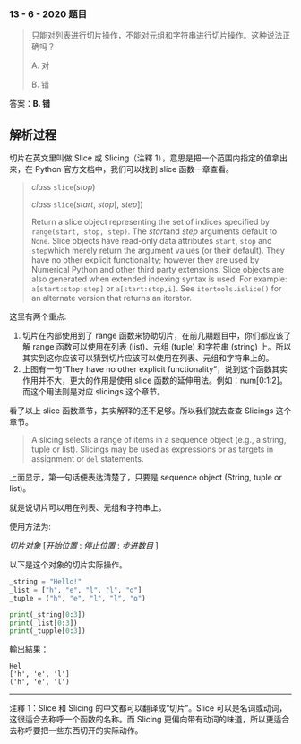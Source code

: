 ### 13 - 6 - 2020 题目

> 只能对列表进行切片操作，不能对元组和字符串进行切片操作。这种说法正确吗？
>
> A. 对
>
> B. 错

答案：**B. 错**

## 解析过程

切片在英文里叫做 Slice 或 Slicing（注釋 1），意思是把一个范围内指定的值拿出来，在 Python 官方文档中，我们可以找到 slice 函数一章查看。

> *class* `slice`(*stop*)
>
> *class* `slice`(*start*, *stop*[, *step*])
>
> Return a slice object representing the set of indices specified by `range(start, stop, step)`. The *start*and *step* arguments default to `None`. Slice objects have read-only data attributes `start`, `stop` and `step`which merely return the argument values (or their default). They have no other explicit functionality; however they are used by Numerical Python and other third party extensions. Slice objects are also generated when extended indexing syntax is used. For example: `a[start:stop:step]` or `a[start:stop,i]`. See `itertools.islice()` for an alternate version that returns an iterator.

这里有两个重点:

1. 切片在内部使用到了 range 函数来协助切片，在前几期题目中，你们都应该了解 range 函数可以使用在列表 (list)、元组 (tuple) 和字符串 (string) 上。所以其实到这你应该可以猜到切片应该可以使用在列表、元组和字符串上的。
2. 上图有一句“They have no other explicit functionality”，说到这个函数其实作用并不大，更大的作用是使用 slice 函数的延伸用法。例如：num[0:1:2]。而这个用法则是对应 slicings 这个章节。

看了以上 slice 函数章节，其实解释的还不足够。所以我们就去查查 Slicings 这个章节。

> A slicing selects a range of items in a sequence object (e.g., a string, tuple or list). Slicings may be used as expressions or as targets in assignment or `del` statements.

上面显示，第一句话便表达清楚了，只要是 sequence object (String, tuple or list)。

就是说切片可以用在列表、元组和字符串上。

使用方法为:

*切片对象* [*开始位置* : *停止位置* : *步进数目* ]

以下是这个对象的切片实际操作。

```python
_string = "Hello!"
_list = ["h", "e", "l", "l", "o"]
_tuple = ("h", "e", "l", "l", "o")

print(_string[0:3])
print(_list[0:3])
print(_tupple[0:3])
```

輸出結果：

```
Hel
['h', 'e', 'l']
('h', 'e', 'l')
```

---

注釋 1：Slice 和 Slicing 的中文都可以翻译成“切片”。Slice 可以是名词或动词，这很适合去称呼一个函数的名称。而 Slicing 更偏向带有动词的味道，所以更适合去称呼要把一些东西切开的实际动作。